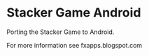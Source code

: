 # Stacker Game Android

Porting the Stacker Game to Android.

For more information see fxapps.blogspot.com
